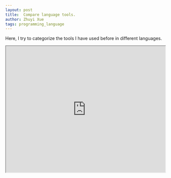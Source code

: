 ```yaml
---
layout: post
title:  Compare language tools.
author: Zhuyi Xue
tags: programming_language
---
```


Here, I try to categorize the tools I have used before in different languages.

<iframe src="https://docs.google.com/spreadsheets/d/e/2PACX-1vTuORA_ez8v-vx_UyHux6GIABDTQ_VZxpGBJxsctaQ7x2zJE1gB7C8m7Omo-2vOk5XA0zpMm0lm8B5n/pubhtml?gid=0&amp;single=true&amp;widget=true&amp;headers=false" style="width:100%;height:300pt"></iframe>

